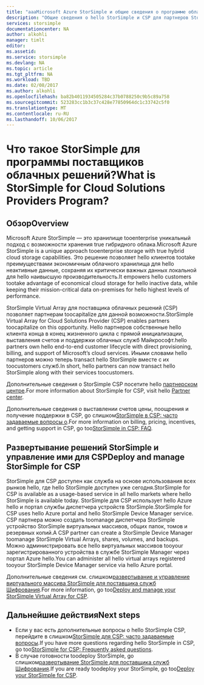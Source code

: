 ```yaml
---
title: "aaaMicrosoft Azure StorSimple и общие сведения о программе облачных решений | Документы Microsoft"
description: "Общие сведения о hello StorSimple и CSP для партнеров StorSimple."
services: storsimple
documentationcenter: NA
author: alkohli
manager: timlt
editor: 
ms.assetid: 
ms.service: storsimple
ms.devlang: NA
ms.topic: article
ms.tgt_pltfrm: NA
ms.workload: TBD
ms.date: 02/08/2017
ms.author: alkohli
ms.openlocfilehash: ba82b4011934505284c37b0788250c9b5c89a758
ms.sourcegitcommit: 523283cc1b3c37c428e77850964dc1c33742c5f0
ms.translationtype: MT
ms.contentlocale: ru-RU
ms.lasthandoff: 10/06/2017
---
```

# <a name="what-is-storsimple-for-cloud-solutions-providers-program"></a><span data-ttu-id="e5366-103">Что такое StorSimple для программы поставщиков облачных решений?</span><span class="sxs-lookup"><span data-stu-id="e5366-103">What is StorSimple for Cloud Solutions Providers Program?</span></span>


## <a name="overview"></a><span data-ttu-id="e5366-104">Обзор</span><span class="sxs-lookup"><span data-stu-id="e5366-104">Overview</span></span>

<span data-ttu-id="e5366-105">Microsoft Azure StorSimple — это хранилище tooenterprise уникальный подход с возможности хранения true гибридного облака.</span><span class="sxs-lookup"><span data-stu-id="e5366-105">Microsoft Azure StorSimple is a unique approach tooenterprise storage with true hybrid cloud storage capabilities.</span></span> <span data-ttu-id="e5366-106">Это решение позволяет hello клиентов tootake преимуществами экономичным облачного хранилища для hello неактивные данные, сохраняя их критически важных данных локальной для hello наивысшую производительность.</span><span class="sxs-lookup"><span data-stu-id="e5366-106">It empowers hello customers tootake advantage of economical cloud storage for hello inactive data, while keeping their mission-critical data on-premises for hello highest levels of performance.</span></span> 

<span data-ttu-id="e5366-107">StorSimple Virtual Array для поставщика облачных решений (CSP) позволяет партнерам toocapitalize для данной возможности.</span><span class="sxs-lookup"><span data-stu-id="e5366-107">StorSimple Virtual Array for Cloud Solutions Provider (CSP) enables partners toocapitalize on this opportunity.</span></span> <span data-ttu-id="e5366-108">Hello партнеров собственные hello клиента конца в конец жизненного цикла с прямой инициализации, выставления счетов и поддержки облачных служб Майкрософт.</span><span class="sxs-lookup"><span data-stu-id="e5366-108">hello partners own hello end-to-end customer lifecycle with direct provisioning, billing, and support of Microsoft’s cloud services.</span></span> <span data-ttu-id="e5366-109">Иными словами hello партнеров можно теперь transact hello StorSimple вместе с их toocustomers служб.</span><span class="sxs-lookup"><span data-stu-id="e5366-109">In short, hello partners can now transact hello StorSimple along with their services toocustomers.</span></span>

<span data-ttu-id="e5366-110">Дополнительные сведения о StorSimple CSP посетите hello [партнерском центре](http://partnercenter.microsoft.com/).</span><span class="sxs-lookup"><span data-stu-id="e5366-110">For more information about StorSimple for CSP, visit hello [Partner center](http://partnercenter.microsoft.com/).</span></span>

<span data-ttu-id="e5366-111">Дополнительные сведения о выставлении счетов цены, поощрения и получение поддержки в CSP, go слишком[StorSimple в CSP: часто задаваемые вопросы о](storsimple-partner-csp-faq.md).</span><span class="sxs-lookup"><span data-stu-id="e5366-111">For more information on billing, pricing, incentives, and getting support in CSP, go too[StorSimple in CSP: FAQ](storsimple-partner-csp-faq.md).</span></span> 

## <a name="deploy-and-manage-storsimple-for-csp"></a><span data-ttu-id="e5366-112">Развертывание решений StorSimple и управление ими для CSP</span><span class="sxs-lookup"><span data-stu-id="e5366-112">Deploy and manage StorSimple for CSP</span></span>

<span data-ttu-id="e5366-113">StorSimple для CSP доступен как служба на основе использования всех рынков hello, где hello StorSimple доступен уже сегодня.</span><span class="sxs-lookup"><span data-stu-id="e5366-113">StorSimple for CSP is available as a usage-based service in all hello markets where hello StorSimple is available today.</span></span> <span data-ttu-id="e5366-114">StorSimple для CSP использует hello Azure hello и портал службы диспетчера устройств StorSimple.</span><span class="sxs-lookup"><span data-stu-id="e5366-114">StorSimple for CSP uses hello Azure portal and hello StorSimple Device Manager service.</span></span> <span data-ttu-id="e5366-115">CSP партнера можно создать toomanage диспетчера StorSimple устройство StorSimple виртуальных массивов, общих папок, томов и резервных копий.</span><span class="sxs-lookup"><span data-stu-id="e5366-115">A CSP partner can create a StorSimple Device Manager toomanage StorSimple Virtual Arrays, shares, volumes, and backups.</span></span> <span data-ttu-id="e5366-116">Можно администрировать все hello виртуальных массивов tooyour зарегистрированного устройства в службе StorSimple Manager через портал Azure hello.</span><span class="sxs-lookup"><span data-stu-id="e5366-116">You can administer all hello virtual arrays registered tooyour StorSimple Device Manager service via hello Azure portal.</span></span>

<span data-ttu-id="e5366-117">Дополнительные сведения см. слишком[развертывание и управление виртуального массива StorSimple для поставщика служб Шифрования](storsimple-partner-csp-deploy.md).</span><span class="sxs-lookup"><span data-stu-id="e5366-117">For more information, go too[Deploy and manage your StorSimple Virtual Array for CSP](storsimple-partner-csp-deploy.md).</span></span>

## <a name="next-steps"></a><span data-ttu-id="e5366-118">Дальнейшие действия</span><span class="sxs-lookup"><span data-stu-id="e5366-118">Next steps</span></span>

- <span data-ttu-id="e5366-119">Если у вас есть дополнительные вопросы о hello StorSimple CSP, перейдите в слишком[StorSimple для CSP: часто задаваемые вопросы](storsimple-partner-csp-faq.md).</span><span class="sxs-lookup"><span data-stu-id="e5366-119">If you have more questions regarding hello StorSimple in CSP, go too[StorSimple for CSP: Frequently asked questions](storsimple-partner-csp-faq.md).</span></span>
- <span data-ttu-id="e5366-120">В случае готовности toodeploy StorSimple, go слишком[развертывание StorSimple для поставщика служб Шифрования](storsimple-partner-csp-deploy.md).</span><span class="sxs-lookup"><span data-stu-id="e5366-120">If you are ready toodeploy your StorSimple, go too[Deploy your StorSimple for CSP](storsimple-partner-csp-deploy.md).</span></span>
